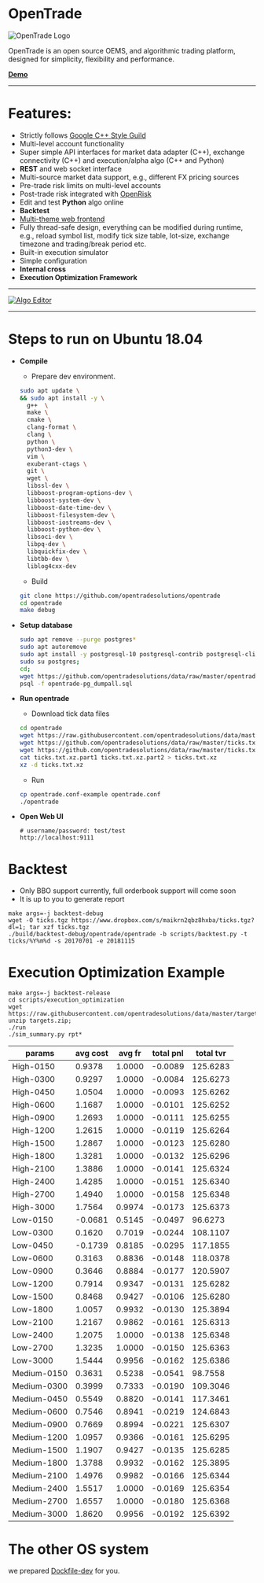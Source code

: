 # OpenTrade

![OpenTrade Logo](https://github.com/opentradesolutions/opentrade/blob/master/web/img/ot.png)

OpenTrade is an open source OEMS, and algorithmic trading platform, designed for simplicity, flexibility and performance. 

[**Demo**](http://demo.opentradesolutions.com)

---

# Features:
* Strictly follows [Google C++ Style Guild](https://google.github.io/styleguide/cppguide.html)
* Multi-level account functionality
* Super simple API interfaces for market data adapter (C++), exchange connectivity (C++) and execution/alpha algo (C++ and Python)
* **REST** and web socket interface
* Multi-source market data support, e.g., different FX pricing sources
* Pre-trade risk limits on multi-level accounts
* Post-trade risk integrated with [OpenRisk](https://github.com/opentradesolutions/openrisk)
* Edit and test **Python** algo online
* **Backtest**
* [Multi-theme web frontend](http://demo.opentradesolutions.com)
* Fully thread-safe design, everything can be modified during runtime, e.g., reload symbol list, modify tick size table, lot-size, exchange timezone and trading/break period etc.
* Built-in execution simulator
* Simple configuration
* **Internal cross**
* **Execution Optimization Framework**

---

[![Algo Editor](https://github.com/opentradesolutions/opentrade/blob/master/imgs/algo-editor.png)](https://raw.githubusercontent.com/opentradesolutions/opentrade/master/imgs/algo-editor.png)

---

# Steps to run on Ubuntu 18.04
* **Compile**
  * Prepare dev environment.
  ```bash
  sudo apt update \
  && sudo apt install -y \
    g++  \
    make \
    cmake \
    clang-format \
    clang \
    python \
    python3-dev \
    vim \
    exuberant-ctags \
    git \
    wget \
    libssl-dev \
    libboost-program-options-dev \
    libboost-system-dev \
    libboost-date-time-dev \
    libboost-filesystem-dev \
    libboost-iostreams-dev \
    libboost-python-dev \
    libsoci-dev \
    libpq-dev \
    libquickfix-dev \
    libtbb-dev \
    liblog4cxx-dev
  ```
  * Build
  ```bash
  git clone https://github.com/opentradesolutions/opentrade
  cd opentrade
  make debug
  ```
  
 * **Setup database**
   ```bash
   sudo apt remove --purge postgres*
   sudo apt autoremove
   sudo apt install -y postgresql-10 postgresql-contrib postgresql-client
   sudo su postgres;
   cd;
   wget https://github.com/opentradesolutions/data/raw/master/opentrade-pg_dumpall.sql
   psql -f opentrade-pg_dumpall.sql 
   ```
 
 * **Run opentrade**
   * Download tick data files
   ```bash
   cd opentrade
   wget https://raw.githubusercontent.com/opentradesolutions/data/master/bbgids.txt
   wget https://github.com/opentradesolutions/data/raw/master/ticks.txt.xz.part1
   wget https://github.com/opentradesolutions/data/raw/master/ticks.txt.xz.part2
   cat ticks.txt.xz.part1 ticks.txt.xz.part2 > ticks.txt.xz
   xz -d ticks.txt.xz
   ```
   * Run
   ```Bash
   cp opentrade.conf-example opentrade.conf
   ./opentrade
   ```
   
 * **Open Web UI**
   ```
   # username/password: test/test
   http://localhost:9111
   ```
   
# Backtest
  * Only BBO support currently, full orderbook support will come soon
  * It is up to you to generate report
  ```
  make args=-j backtest-debug
  wget -O ticks.tgz https://www.dropbox.com/s/maikrn2qbz8hxba/ticks.tgz?dl=1; tar xzf ticks.tgz
  ./build/backtest-debug/opentrade/opentrade -b scripts/backtest.py -t ticks/%Y%m%d -s 20170701 -e 20181115
  ```
  
# Execution Optimization Example
  ```
  make args=-j backtest-release
  cd scripts/execution_optimization
  wget https://raw.githubusercontent.com/opentradesolutions/data/master/targets.zip; unzip targets.zip;
  ./run
  ./sim_summary.py rpt*
  ```

|    params          |    avg cost        |    avg fr          |    total pnl       |    total tvr       |
|--------------------|--------------------|--------------------|--------------------|--------------------|
|    High-0150       |    0.9378          |    1.0000          |    -0.0089         |    125.6283        |
|    High-0300       |    0.9297          |    1.0000          |    -0.0084         |    125.6273        |
|    High-0450       |    1.0504          |    1.0000          |    -0.0093         |    125.6262        |
|    High-0600       |    1.1687          |    1.0000          |    -0.0101         |    125.6252        |
|    High-0900       |    1.2693          |    1.0000          |    -0.0111         |    125.6255        |
|    High-1200       |    1.2615          |    1.0000          |    -0.0119         |    125.6264        |
|    High-1500       |    1.2867          |    1.0000          |    -0.0123         |    125.6280        |
|    High-1800       |    1.3281          |    1.0000          |    -0.0132         |    125.6296        |
|    High-2100       |    1.3886          |    1.0000          |    -0.0141         |    125.6324        |
|    High-2400       |    1.4285          |    1.0000          |    -0.0151         |    125.6340        |
|    High-2700       |    1.4940          |    1.0000          |    -0.0158         |    125.6348        |
|    High-3000       |    1.7564          |    0.9974          |    -0.0173         |    125.6373        |
|    Low-0150        |    -0.0681         |    0.5145          |    -0.0497         |    96.6273         |
|    Low-0300        |    0.1620          |    0.7019          |    -0.0244         |    108.1107        |
|    Low-0450        |    -0.1739         |    0.8185          |    -0.0295         |    117.1855        |
|    Low-0600        |    0.3163          |    0.8836          |    -0.0148         |    118.0378        |
|    Low-0900        |    0.3646          |    0.8884          |    -0.0177         |    120.5907        |
|    Low-1200        |    0.7914          |    0.9347          |    -0.0131         |    125.6282        |
|    Low-1500        |    0.8468          |    0.9427          |    -0.0106         |    125.6280        |
|    Low-1800        |    1.0057          |    0.9932          |    -0.0130         |    125.3894        |
|    Low-2100        |    1.2167          |    0.9862          |    -0.0161         |    125.6313        |
|    Low-2400        |    1.2075          |    1.0000          |    -0.0138         |    125.6348        |
|    Low-2700        |    1.3235          |    1.0000          |    -0.0150         |    125.6363        |
|    Low-3000        |    1.5444          |    0.9956          |    -0.0162         |    125.6386        |
|    Medium-0150     |    0.3631          |    0.5238          |    -0.0541         |    98.7558         |
|    Medium-0300     |    0.3999          |    0.7333          |    -0.0190         |    109.3046        |
|    Medium-0450     |    0.5549          |    0.8820          |    -0.0141         |    117.3461        |
|    Medium-0600     |    0.7546          |    0.8941          |    -0.0219         |    124.6843        |
|    Medium-0900     |    0.7669          |    0.8994          |    -0.0221         |    125.6307        |
|    Medium-1200     |    1.0957          |    0.9366          |    -0.0161         |    125.6295        |
|    Medium-1500     |    1.1907          |    0.9427          |    -0.0135         |    125.6285        |
|    Medium-1800     |    1.3788          |    0.9932          |    -0.0162         |    125.3895        |
|    Medium-2100     |    1.4976          |    0.9982          |    -0.0166         |    125.6344        |
|    Medium-2400     |    1.5517          |    1.0000          |    -0.0169         |    125.6354        |
|    Medium-2700     |    1.6557          |    1.0000          |    -0.0180         |    125.6368        |
|    Medium-3000     |    1.8620          |    0.9956          |    -0.0192         |    125.6392        |

# The other OS system
  we prepared [Dockfile-dev](https://raw.githubusercontent.com/opentradesolutions/opentrade/master/Dockfile-dev) for you.
